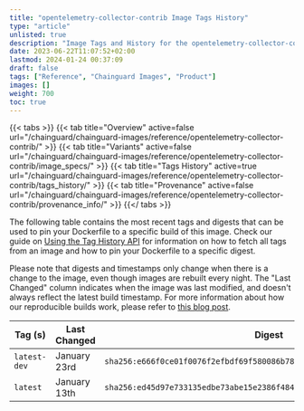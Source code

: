 ```yaml
---
title: "opentelemetry-collector-contrib Image Tags History"
type: "article"
unlisted: true
description: "Image Tags and History for the opentelemetry-collector-contrib Chainguard Image"
date: 2023-06-22T11:07:52+02:00
lastmod: 2024-01-24 00:37:09
draft: false
tags: ["Reference", "Chainguard Images", "Product"]
images: []
weight: 700
toc: true
---
```


{{< tabs >}}
{{< tab title="Overview" active=false url="/chainguard/chainguard-images/reference/opentelemetry-collector-contrib/" >}}
{{< tab title="Variants" active=false url="/chainguard/chainguard-images/reference/opentelemetry-collector-contrib/image_specs/" >}}
{{< tab title="Tags History" active=true url="/chainguard/chainguard-images/reference/opentelemetry-collector-contrib/tags_history/" >}}
{{< tab title="Provenance" active=false url="/chainguard/chainguard-images/reference/opentelemetry-collector-contrib/provenance_info/" >}}
{{</ tabs >}}

The following table contains the most recent tags and digests that can be used to pin your Dockerfile to a specific build of this image. Check our guide on [Using the Tag History API](/chainguard/chainguard-images/using-the-tag-history-api/) for information on how to fetch all tags from an image and how to pin your Dockerfile to a specific digest.

Please note that digests and timestamps only change when there is a change to the image, even though images are rebuilt every night. The "Last Changed" column indicates when the image was last modified, and doesn't always reflect the latest build timestamp. For more information about how our reproducible builds work, please refer to [this blog post](https://www.chainguard.dev/unchained/reproducing-chainguards-reproducible-image-builds).

| Tag (s)       | Last Changed | Digest                                                                    |
|---------------|--------------|---------------------------------------------------------------------------|
|  `latest-dev` | January 23rd | `sha256:e666f0ce01f0076f2efbdf69f580086b78ed6368d5da9a9f8b922fcc860c0fa8` |
|  `latest`     | January 13th | `sha256:ed45d97e733135edbe73abe15e2386f4848543db109a91798ea9db549b70a6d0` |

